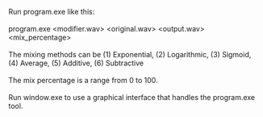 Run program.exe like this:<br><br>
program.exe <modifier.wav> <original.wav> <output.wav> <method> <mix_percentage>
<br><br>
The mixing methods can be (1) Exponential, (2) Logarithmic, (3) Sigmoid, (4) Average, (5) Additive, (6) Subtractive
<br><br>
The mix percentage is a range from 0 to 100.
<br><br>
Run window.exe to use a graphical interface that handles the program.exe tool.
